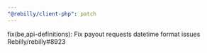 ```yaml
---
"@rebilly/client-php": patch
---
```


fix(be,api-definitions): Fix payout requests datetime format issues Rebilly/rebilly#8923
